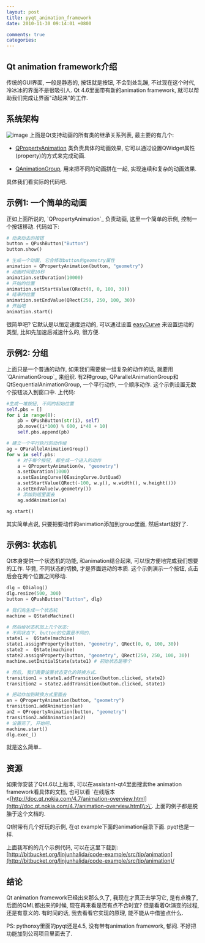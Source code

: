 ```yaml
---
layout: post
title: pyqt_animation_framework
date: 2010-11-30 09:14:01 +0800

comments: true
categories: 
---
```


Qt animation framework介绍
------------------------------

传统的GUI界面, 一般是静态的, 按钮就是按钮, 不会到处乱蹦,
不过现在这个时代, 冷冰冰的界面不是很吸引人. Qt 4.6里面带有新的animation
framework, 就可以帮助我们完成让界面"动起来"的工作.

系统架构
------------------------------

![image](http://doc.qt.nokia.com/4.7/images/animations-architecture.png)
上面是Qt支持动画的所有类的继承关系列表, 最主要的有几个:

-   [QPropertyAnimation](http://doc.qt.nokia.com/4.7/qpropertyanimation.html)
    类负责具体的动画效果,
    它可以通过设置QWidget属性(property)的方式来完成动画.

-   [QAnimationGroup](http://doc.qt.nokia.com/4.7/qanimationgroup.html),
    用来把不同的动画拼在一起, 实现连续和复杂的动画效果.

具体我们看实际的代码吧.

示例1: 一个简单的动画
------------------------------

正如上面所说的, \`QPropertyAnimation\`\_ 负责动画, 这里一个简单的示例,
控制一个按钮移动. 代码如下:

```python
# 动来动去的按钮
button = QPushButton("Button")
button.show()

# 生成一个动画, 它会修改button的geometry属性
animation = QPropertyAnimation(button, "geometry")
# 动画时间是10秒
animation.setDuration(10000)
# 开始的位置
animation.setStartValue(QRect(0, 0, 100, 30))
# 结束的位置
animation.setEndValue(QRect(250, 250, 100, 30))
# 开始吧
animation.start()
```

很简单吧? 它默认是以恒定速度运动的, 可以通过设置
[easyCurve](http://doc.qt.nokia.com/4.7/qvariantanimation.html#easingCurve-prop)
来设置运动的类型, 比如先加速后减速什么的, 很方便.

示例2: 分组
------------------------------

上面只是一个普通的动作, 如果我们需要做一组复杂的动作的话, 就要用
\`QAnimationGroup\`\_ 来组织. 有2种group,
QParallelAnimationGroup和QtSequentialAnimationGroup, 一个平行动作,
一个顺序动作. 这个示例设置无数个按钮淡入到窗口中. 上代码:

```python
#生成一堆按钮, 不同的初始位置
self.pbs = []
for i in range(8):
    pb = QPushButton(str(i), self)
    pb.move((i*100) % 600, i*40 + 10)
    self.pbs.append(pb)

# 建立一个平行执行的动作组
ag = QParallelAnimationGroup()
for w in self.pbs:
    # 对于每个按钮, 都生成一个进入的动作
    a = QPropertyAnimation(w, "geometry")
    a.setDuration(1000)
    a.setEasingCurve(QEasingCurve.OutQuad)
    a.setStartValue(QRect(-100, w.y(), w.width(), w.height()))
    a.setEndValue(w.geometry())
    # 添加到组里面去
    ag.addAnimation(a)

ag.start()
```

其实简单点说, 只要把要动作的animation添加到group里面, 然后start就好了.

示例3: 状态机
------------------------------

Qt本身提供一个状态机的功能, 和animation结合起来,
可以很方便地完成我们想要的工作. 毕竟, 不同状态的切换,
才是界面运动的本质. 这个示例演示一个按钮, 点击后会在两个位置之间移动.

```python
dlg = QDialog()
dlg.resize(500, 300)
button = QPushButton("Button", dlg)

# 我们先生成一个状态机
machine = QStateMachine()

# 然后给状态机加上几个状态:
# 不同状态下, button的位置是不同的.
state1 =  QState(machine)
state1.assignProperty(button, "geometry", QRect(0, 0, 100, 30))
state2 =  QState(machine)
state2.assignProperty(button, "geometry", QRect(250, 250, 100, 30))
machine.setInitialState(state1) # 初始状态是哪个

# 然后, 我们需要设置状态变化的转换方式.
transition1 = state1.addTransition(button.clicked, state2)
transition2 = state2.addTransition(button.clicked, state1)

# 把动作加到转换方式里面去
an = QPropertyAnimation(button, "geometry")
transition1.addAnimation(an)
an2 = QPropertyAnimation(button, "geometry")
transition2.addAnimation(an2)
# 设置完了, 开始吧.
machine.start()
dlg.exec_()
```

就是这么简单..

资源
------------------------------

如果你安装了Qt4.6以上版本, 可以在assistant-qt4里面搜索the animation
framework看具体的文档, 也可以看 \`在线版本
<[http://doc.qt.nokia.com/4.7/animation-overview.html](http://doc.qt.nokia.com/4.7/animation-overview.html)\>\`.
上面的例子都是脱胎于这个文档的.

Qt附带有几个好玩的示例, 在qt example下面的animation目录下面.
pyqt也是一样.

上面我写的的几个示例代码, 可以在这里下载到:
[http://bitbucket.org/linjunhalida/code-example/src/tip/animation](http://bitbucket.org/linjunhalida/code-example/src/tip/animation)/

结论
------------------------------

Qt animation framework已经出来那么久了, 我现在才真正去学习它,
是有点晚了, 后面的QML都出来的时候, 现在再来看是否有点不合时宜?
但是看着Qt演变的过程, 还是有意义的. 有时间的话, 我去看看它实现的原理,
能不能从中借鉴点什么.

PS: pythonxy里面的pyqt还是4.5, 没有带有animation framework, 郁闷.
不好把功能加到公司项目里面去了.